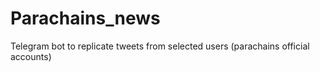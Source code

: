 # Parachains_news
Telegram bot to replicate tweets from selected users (parachains official accounts)
